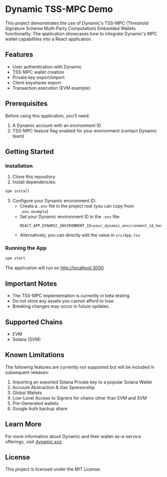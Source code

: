 # Dynamic TSS-MPC Demo

This project demonstrates the use of Dynamic's TSS-MPC (Threshold Signature Scheme Multi-Party Computation) Embedded Wallets functionality. The application showcases how to integrate Dynamic's MPC wallet capabilities into a React application.

## Features

- User authentication with Dynamic
- TSS-MPC wallet creation
- Private key export/import
- Client keyshares export
- Transaction execution (EVM example)

## Prerequisites

Before using this application, you'll need:

1. A Dynamic account with an environment ID
2. TSS-MPC feature flag enabled for your environment (contact Dynamic team)

## Getting Started

### Installation

1. Clone this repository
2. Install dependencies:

```bash
npm install
```

3. Configure your Dynamic environment ID:
   - Create a `.env` file in the project root (you can copy from `.env.example`)
   - Set your Dynamic environment ID in the `.env` file:
     ```
     REACT_APP_DYNAMIC_ENVIRONMENT_ID=your_dynamic_environment_id_here
     ```
   - Alternatively, you can directly edit the value in `src/App.tsx`

### Running the App

```bash
npm start
```

The application will run on [http://localhost:3000](http://localhost:3000).

## Important Notes

- The TSS-MPC implementation is currently in beta testing.
- Do not store any assets you cannot afford to lose.
- Breaking changes may occur in future updates.

## Supported Chains

- EVM
- Solana (SVM)

## Known Limitations

The following features are currently not supported but will be included in subsequent releases:

1. Importing an exported Solana Private key to a popular Solana Wallet
2. Account Abstraction & Gas Sponsorship
3. Global Wallets
4. Low-Level Access to Signers for chains other than EVM and SVM
5. Pre-Generated wallets
6. Google Auth backup share

## Learn More

For more information about Dynamic and their wallet-as-a-service offerings, visit [dynamic.xyz](https://dynamic.xyz).

## License

This project is licensed under the MIT License.
